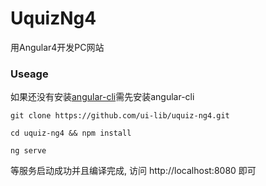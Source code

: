 # UquizNg4

用Angular4开发PC网站

### Useage

如果还没有安装[angular-cli](https://github.com/angular/angular-cli)需先安装angular-cli

    git clone https://github.com/ui-lib/uquiz-ng4.git

    cd uquiz-ng4 && npm install
    
    ng serve
    
等服务启动成功并且编译完成, 访问 http://localhost:8080 即可
